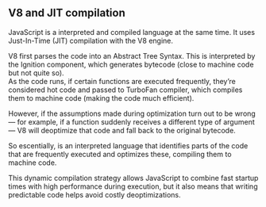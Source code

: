 ## V8 and JIT compilation
  
JavaScript is a interpreted and compiled language at the same time. It uses Just-In-Time (JIT) compilation with the V8 engine.  

V8 first parses the code into an Abstract Tree Syntax. This is interpreted by the Ignition component, which generates bytecode (close to machine code but not quite so).  
As the code runs, if certain functions are executed frequently, they’re considered hot code and passed to TurboFan compiler, which compiles them to machine code (making the code much efficient).  

However, if the assumptions made during optimization turn out to be wrong — for example, if a function suddenly receives a different type of argument — V8 will deoptimize that code and fall back to the original bytecode.  

So escentially, is an interpreted language that identifies parts of the code that are frequently executed and optimizes these, compiling them to machine code.  

This dynamic compilation strategy allows JavaScript to combine fast startup times with high performance during execution, but it also means that writing predictable code helps avoid costly deoptimizations.